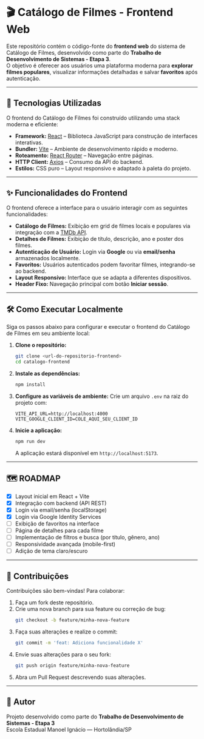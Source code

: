 # 🎬 Catálogo de Filmes - Frontend Web

Este repositório contém o código-fonte do **frontend web** do sistema de Catálogo de Filmes, desenvolvido como parte do **Trabalho de Desenvolvimento de Sistemas - Etapa 3**.  
O objetivo é oferecer aos usuários uma plataforma moderna para **explorar filmes populares**, visualizar informações detalhadas e salvar **favoritos** após autenticação.

---

## 🚀 Tecnologias Utilizadas

O frontend do Catálogo de Filmes foi construído utilizando uma stack moderna e eficiente:

*   **Framework:** [React](https://react.dev/) – Biblioteca JavaScript para construção de interfaces interativas.
*   **Bundler:** [Vite](https://vitejs.dev/) – Ambiente de desenvolvimento rápido e moderno.
*   **Roteamento:** [React Router](https://reactrouter.com/) – Navegação entre páginas.
*   **HTTP Client:** [Axios](https://axios-http.com/) – Consumo da API do backend.
*   **Estilos:** CSS puro – Layout responsivo e adaptado à paleta do projeto.

---

## ✨ Funcionalidades do Frontend

O frontend oferece a interface para o usuário interagir com as seguintes funcionalidades:

*   **Catálogo de Filmes:** Exibição em grid de filmes locais e populares via integração com a [TMDb API](https://www.themoviedb.org/).
*   **Detalhes de Filmes:** Exibição de título, descrição, ano e poster dos filmes.
*   **Autenticação de Usuário:** Login via **Google** ou via **email/senha** armazenados localmente.
*   **Favoritos:** Usuários autenticados podem favoritar filmes, integrando-se ao backend.
*   **Layout Responsivo:** Interface que se adapta a diferentes dispositivos.
*   **Header Fixo:** Navegação principal com botão **Iniciar sessão**.

---

## 🛠️ Como Executar Localmente

Siga os passos abaixo para configurar e executar o frontend do Catálogo de Filmes em seu ambiente local:

1.  **Clone o repositório:**
    ```bash
    git clone <url-do-repositorio-frontend>
    cd catalogo-frontend
    ```

2.  **Instale as dependências:**
    ```bash
    npm install
    ```

3.  **Configure as variáveis de ambiente:**
    Crie um arquivo `.env` na raiz do projeto com:
    ```env
    VITE_API_URL=http://localhost:4000
    VITE_GOOGLE_CLIENT_ID=COLE_AQUI_SEU_CLIENT_ID
    ```

4.  **Inicie a aplicação:**
    ```bash
    npm run dev
    ```
    A aplicação estará disponível em `http://localhost:5173`.

---

## 🗺️ ROADMAP

- [x] Layout inicial em React + Vite  
- [x] Integração com backend (API REST)  
- [x] Login via email/senha (localStorage)  
- [x] Login via Google Identity Services  
- [ ] Exibição de favoritos na interface  
- [ ] Página de detalhes para cada filme  
- [ ] Implementação de filtros e busca (por título, gênero, ano)  
- [ ] Responsividade avançada (mobile-first)  
- [ ] Adição de tema claro/escuro  

---

## 🤝 Contribuições

Contribuições são bem-vindas! Para colaborar:

1.  Faça um fork deste repositório.  
2.  Crie uma nova branch para sua feature ou correção de bug:  
    ```bash
    git checkout -b feature/minha-nova-feature
    ```  
3.  Faça suas alterações e realize o commit:  
    ```bash
    git commit -m 'feat: Adiciona funcionalidade X'
    ```  
4.  Envie suas alterações para o seu fork:  
    ```bash
    git push origin feature/minha-nova-feature
    ```  
5.  Abra um Pull Request descrevendo suas alterações.  

---

## 👤 Autor

Projeto desenvolvido como parte do **Trabalho de Desenvolvimento de Sistemas - Etapa 3**  
Escola Estadual Manoel Ignácio — Hortolândia/SP
